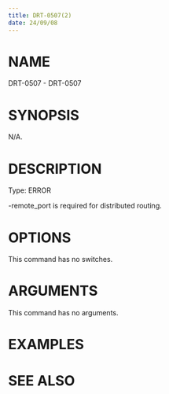 ```yaml
---
title: DRT-0507(2)
date: 24/09/08
---
```


# NAME

DRT-0507 - DRT-0507

# SYNOPSIS

N/A.

# DESCRIPTION

Type: ERROR

-remote_port is required for distributed routing.

# OPTIONS

This command has no switches.

# ARGUMENTS

This command has no arguments.

# EXAMPLES

# SEE ALSO

